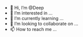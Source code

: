 - 👋 Hi, I’m @Deep
- 👀 I’m interested in ...
- 🌱 I’m currently learning ...
- 💞️ I’m looking to collaborate on ...
- 📫 How to reach me ...

<!---
SANDEEP-KUMARARORA/SANDEEP-KUMARARORA is a ✨ special ✨ repository because its `README.md` (this file) appears on your GitHub profile.
You can click the Preview link to take a look at your changes.
--->
